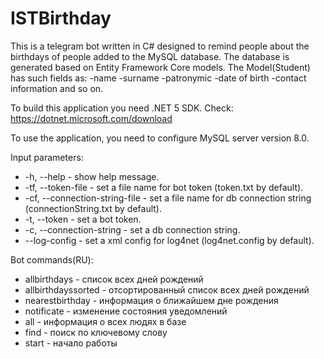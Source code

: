 # ISTBirthday
This is a telegram bot written in C# designed to remind people about the birthdays of people added to the MySQL database. The database is generated based on Entity Framework Core models.
The Model(Student) has such fields as: 
  -name
  -surname
  -patronymic
  -date of birth
  -contact information
and so on.


To build this application you need .NET 5 SDK.
Check: https://dotnet.microsoft.com/download

To use the application, you need to configure MySQL server version 8.0.

Input parameters:
* -h, --help                      - show help message.
* -tf, --token-file               - set a file name for bot token (token.txt by default).
* -cf, --connection-string-file   - set a file name for db connection string (connectionString.txt by default).
* -t, --token                     - set a bot token.
* -c, --connection-string         - set a db connection string.
* --log-config                    - set a xml config for log4net (log4net.config by default).
  
Bot commands(RU):
*  allbirthdays - список всех дней рождений
*  allbirthdayssorted - отсортированный список всех дней рождений
*  nearestbirthday - информация о ближайшем дне рождения
*  notificate - изменение состояния уведомлений
*  all - информация о всех людях в базе
*  find - поиск по ключевому слову
*  start - начало работы
